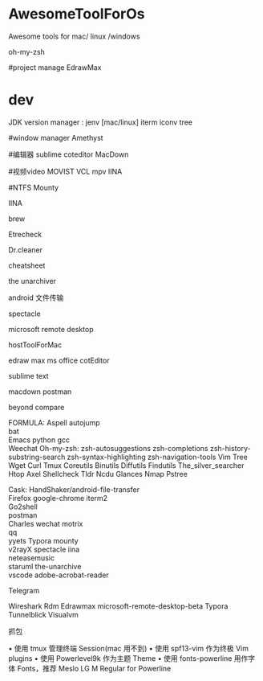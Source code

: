 # AwesomeToolForOs
Awesome tools for mac/ linux /windows

oh-my-zsh

#project manage
EdrawMax


# dev
JDK version manager : jenv [mac/linux]
iterm
iconv
tree

#window manager
Amethyst

#编辑器
sublime
coteditor
MacDown



#视频video
MOVIST
VCL
mpv
IINA

#NTFS
Mounty


IINA

brew

Etrecheck

Dr.cleaner

cheatsheet

the unarchiver

android 文件传输

spectacle

microsoft remote desktop

hostToolForMac

edraw max
ms office
cotEditor

sublime text

macdown 
postman

beyond compare





FORMULA:
Aspell
autojump				
bat					
Emacs
python
gcc				
Weechat
Oh-my-zsh:
	zsh-autosuggestions
	zsh-completions
	zsh-history-substring-search
	zsh-syntax-highlighting
	zsh-navigation-tools
Vim
Tree
Wget
Curl
Tmux
Coreutils
Binutils
Diffutils
Findutils
The_silver_searcher
Htop
Axel
Shellcheck
Tldr
Ncdu
Glances
Nmap
Pstree






Cask:
HandShaker/android-file-transfer   
Firefox
google-chrome
iterm2                
Go2shell   
postman   
Charles
wechat
motrix                   
qq                       
yyets
Typora
mounty                   
v2rayX
spectacle
iina                     
neteasemusic             
staruml
the-unarchive  
vscode
adobe-acrobat-reader

Telegram


Wireshark
Rdm
Edrawmax
microsoft-remote-desktop-beta
Typora
Tunnelblick
Visualvm


抓包




• 使用 tmux 管理终端 Session(mac 用不到)
• 使用 spf13-vim 作为终极 Vim plugins
• 使用 Powerlevel9k 作为主题 Theme
• 使用 fonts-powerline 用作字体 Fonts，推荐 Meslo LG M Regular for Powerline




